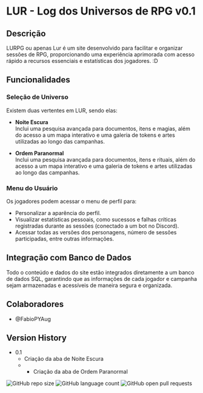 # LUR - Log dos Universos de RPG v0.1

## Descrição
LURPG ou apenas Lur é um site desenvolvido para facilitar e organizar sessões de RPG, proporcionando uma experiência aprimorada com acesso rápido a recursos essenciais e estatísticas dos jogadores. :D

## Funcionalidades

### Seleção de Universo
Existem duas vertentes em LUR, sendo elas:

- **Noite Escura**  
  Inclui uma pesquisa avançada para documentos, itens e magias, além do acesso a um mapa interativo e uma galeria de tokens e artes utilizadas ao longo das campanhas.

- **Ordem Paranormal**  
  Inclui uma pesquisa avançada para documentos, itens e rituais, além do acesso a um mapa interativo e uma galeria de tokens e artes utilizadas ao longo das campanhas.

### Menu do Usuário
Os jogadores podem acessar o menu de perfil para:

- Personalizar a aparência do perfil.
- Visualizar estatísticas pessoais, como sucessos e falhas críticas registradas durante as sessões (conectado a um bot no Discord).
- Acessar todas as versões dos personagens, número de sessões participadas, entre outras informações.

## Integração com Banco de Dados

Todo o conteúdo e dados do site estão integrados diretamente a um banco de dados SQL, garantindo que as informações de cada jogador e campanha sejam armazenadas e acessíveis de maneira segura e organizada.

## Colaboradores

* @FabioPYAug

## Version History

* 0.1
    * Criação da aba de Noite Escura
    * * Criação da aba de Ordem Paranormal


![GitHub repo size](https://img.shields.io/github/repo-size/FabioPYAug/LUR?style=for-the-badge)
![GitHub language count](https://img.shields.io/github/languages/count/FabioPYAug/LUR?style=for-the-badge)
![GitHub open pull requests](https://img.shields.io/github/issues-pr/FabioPYAug/LUR?style=for-the-badge)
